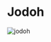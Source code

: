 # Jodoh
![jodoh](https://cloud.githubusercontent.com/assets/22134511/22428271/f3cfb614-e738-11e6-9b30-e2e3ba800966.png)
